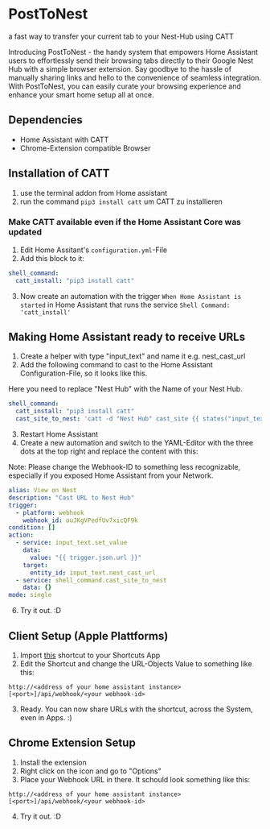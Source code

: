 # PostToNest
a fast way to transfer your current tab to your Nest-Hub using CATT

Introducing PostToNest - the handy system that empowers Home Assistant users to effortlessly send their browsing tabs directly to their Google Nest Hub with a simple browser extension. Say goodbye to the hassle of manually sharing links and hello to the convenience of seamless integration. With PostToNest, you can easily curate your browsing experience and enhance your smart home setup all at once. 

## Dependencies
- Home Assistant with CATT
- Chrome-Extension compatible Browser

## Installation of CATT
1. use the terminal addon from Home assistant
2. run the command `pip3 install catt` um CATT zu installieren

### Make CATT available even if the Home Assistant Core was updated
1. Edit Home Assitant's `configuration.yml`-File
2. Add this block to it:

```yml
shell_command:
  catt_install: "pip3 install catt"
  ```
  
3. Now create an automation with the trigger `When Home Assistant is started` in Home Assistant that runs the service `Shell Command: 'catt_install'`

## Making Home Assistant ready to receive URLs
1. Create a helper with type "input_text" and name it e.g. nest_cast_url
2. Add the following command to cast to the Home Assistant Configuration-File, so it looks like this.

Here you need to replace "Nest Hub" with the Name of your Nest Hub.
```yml
shell_command:
  catt_install: "pip3 install catt"
  cast_site_to_nest: 'catt -d "Nest Hub" cast_site {{ states("input_text.nest_cast_url") }}'
  ```
3. Restart Home Assistant
4. Create a new automation and switch to the YAML-Editor with the three dots at the top right and replace the content with this:

Note: Please change the Webhook-ID to something less recognizable, especially if you exposed Home Assistant from your Network.
```yml
alias: View on Nest
description: "Cast URL to Nest Hub"
trigger:
  - platform: webhook
    webhook_id: ouJKgVPedfUv7xicQF9k
condition: []
action:
  - service: input_text.set_value
    data:
      value: "{{ trigger.json.url }}"
    target:
      entity_id: input_text.nest_cast_url
  - service: shell_command.cast_site_to_nest
    data: {}
mode: single
```
6. Try it out. :D

## Client Setup (Apple Plattforms)
1. Import [this](https://www.icloud.com/shortcuts/22debfedcfbd4be085eb7f753b9f6a4b) shortcut to your Shortcuts App
2. Edit the Shortcut and change the URL-Objects Value to something like this: 

```http://<address of your home assistant instance>[<port>]/api/webhook/<your webhook-id>```

3. Ready. You can now share URLs with the shortcut, across the System, even in Apps. :)

## Chrome Extension Setup
1. Install the extension
2. Right click on the icon and go to "Options"
3. Place your Webhook URL in there.
It schould look something like this:

```http://<address of your home assistant instance>[<port>]/api/webhook/<your webhook-id>```

4. Try it out. :D
